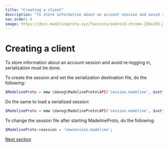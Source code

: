 ```yaml
---
title: "Creating a client"
description: "To store information about an account session and avoid re-logging in, serialization must be done."
nav_order: 4
image: https://docs.madelineproto.xyz/favicons/android-chrome-256x256.png
---
```

# Creating a client

To store information about an account session and avoid re-logging in, serialization must be done.

To create the session and set the serialization destination file, do the following:
```php
$MadelineProto = new \danog\MadelineProto\API('session.madeline', $settings); // The session will be serialized to session.madeline
```

Do the same to load a serialized session:
```php
$MadelineProto = new \danog\MadelineProto\API('session.madeline', $settings);  // The session will be loaded from session.madeline
```  


To change the session file after starting MadelineProto, do the following:
```php
$MadelineProto->session = 'newsession.madeline';
```

<a href="https://docs.madelineproto.xyz/docs/LOGIN.html">Next section</a>